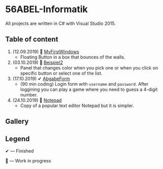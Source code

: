 # 56ABEL-Informatik
All projects are written in C# with Visual Studio 2015. 

## Table of content
1. (12.09.2019) 🔧 [MyFirstWindows](https://github.com/m7rlin/56ABEL-Informatik/tree/master/src/MyFirstWindows)
    * Floating Button in a box that bounces of the walls.
1. (03.10.2019) 🔧 [Beispiel2](https://github.com/m7rlin/56ABEL-Informatik/tree/master/src/Beispiel2)
    * Panel that changes color when you pick one or when you click on specific button or select one of the list.
1. (17.10.2019) ✔ [AbgabeForm](https://github.com/m7rlin/56ABEL-Informatik/tree/master/src/AbgabeForm)
    * (90 min coding) Login form with `username` and `password`. After loggining you can play a game where you need to guess a 4-digit number.
1. (24.10.2019) 🔧 [Notepad](https://github.com/m7rlin/56ABEL-Informatik/tree/master/src/Notepad)
    * Copy of a popular text editor Notepad but it is simpler.

## Gallery

## Legend

✔ — Finished

🔧 — Work in progress 


